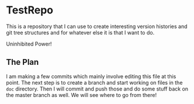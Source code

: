 TestRepo
========

This is a repository that I can use to create interesting version histories
and git tree structures and for whatever else it is that I want to do.

Uninhibited Power!

The Plan
--------

I am making a few commits which mainly involve editing this file at this
point. The next step is to create a branch and start working on files in
the `doc` directory. Then I will commit and push those and do some stuff
back on the master branch as well. We will see where to go from there!
